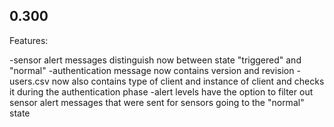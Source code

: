 ## 0.300

Features:

-sensor alert messages distinguish now between state "triggered" and "normal"
-authentication message now contains version and revision
-users.csv now also contains type of client and instance of client and checks it during the authentication phase
-alert levels have the option to filter out sensor alert messages that were sent for sensors going to the "normal" state